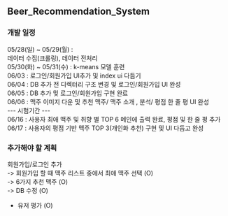 ## Beer_Recommendation_System

### 개발 일정  
05/28(일) ~ 05/29(월) :  
데이터 수집(크롤링), 데이터 전처리  
05/30(화) ~ 05/31(수) :
k-means 모델 훈련  
06/03 : 로그인/회원가입 UI추가 및 index ui 다듬기  
06/04 : DB 추가 전 디렉터리 구조 변경 및 로그인/회원가입 UI 완성  
06/05 : DB 추가 밎 로그인/회원가입 구현 완료  
06/06 : 맥주 이미지 다운 및 추천 맥주/ 맥주 소개 , 분석/ 평점 한 줄 평 UI 완성  
--- 시험기간 ---  
06/16 : 사용자 최애 맥주 및 취향 별 TOP 6 메인에 출력 완료, 평점 및 한 줄 평 추가  
06/17 : 사용자의 평점 기반 맥주 TOP 3(개인화 추천) 구현 및 UI 다듬고 완성
### 추가해야 할 계획  
회원가입/로그인 추가  
-> 회원가입 할 때 맥주 리스트 중에서 최애 맥주 선택 (O)  
-> 6가지 추천 맥주 (O)  
-> DB 수정 (O)
+ 유저 평가 (O)
